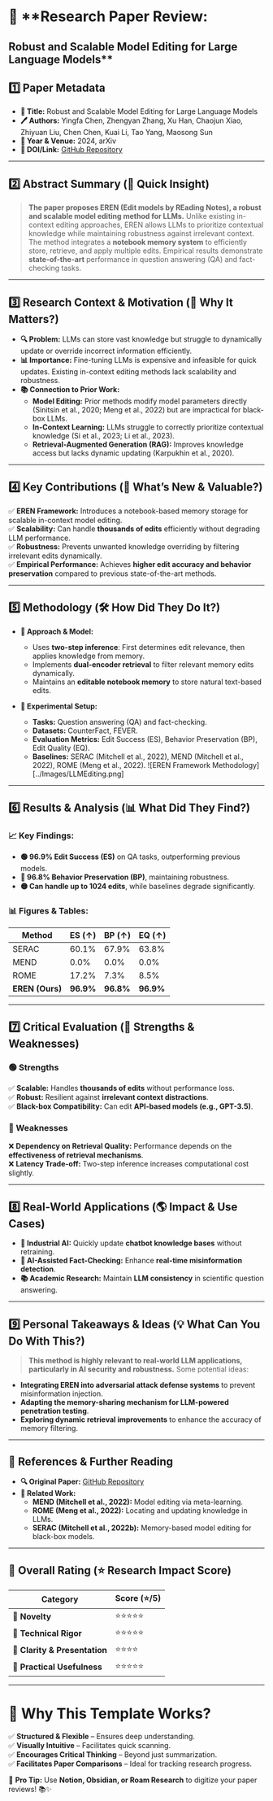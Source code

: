 # 📑 **Research Paper Review: 
## Robust and Scalable Model Editing for Large Language Models**

## **1️⃣ Paper Metadata**
- **📌 Title:** Robust and Scalable Model Editing for Large Language Models
- **🖊️ Authors:** Yingfa Chen, Zhengyan Zhang, Xu Han, Chaojun Xiao, Zhiyuan Liu, Chen Chen, Kuai Li, Tao Yang, Maosong Sun  
- **📅 Year & Venue:** 2024, arXiv  
- **🔗 DOI/Link:** [GitHub Repository](https://github.com/thunlp/EREN)

---

## **2️⃣ Abstract Summary (🔎 Quick Insight)**
> **The paper proposes EREN (Edit models by REading Notes), a robust and scalable model editing method for LLMs.** Unlike existing in-context editing approaches, EREN allows LLMs to prioritize contextual knowledge while maintaining robustness against irrelevant context. The method integrates a **notebook memory system** to efficiently store, retrieve, and apply multiple edits. Empirical results demonstrate **state-of-the-art** performance in question answering (QA) and fact-checking tasks.

---

## **3️⃣ Research Context & Motivation (🧐 Why It Matters?)**
- **🔍 Problem:** LLMs can store vast knowledge but struggle to dynamically update or override incorrect information efficiently.
- **📊 Importance:** Fine-tuning LLMs is expensive and infeasible for quick updates. Existing in-context editing methods lack scalability and robustness.
- **📚 Connection to Prior Work:**
  - **Model Editing:** Prior methods modify model parameters directly (Sinitsin et al., 2020; Meng et al., 2022) but are impractical for black-box LLMs.
  - **In-Context Learning:** LLMs struggle to correctly prioritize contextual knowledge (Si et al., 2023; Li et al., 2023).
  - **Retrieval-Augmented Generation (RAG):** Improves knowledge access but lacks dynamic updating (Karpukhin et al., 2020).

---

## **4️⃣ Key Contributions (🚀 What’s New & Valuable?)**
✅ **EREN Framework:** Introduces a notebook-based memory storage for scalable in-context model editing.  
✅ **Scalability:** Can handle **thousands of edits** efficiently without degrading LLM performance.  
✅ **Robustness:** Prevents unwanted knowledge overriding by filtering irrelevant edits dynamically.  
✅ **Empirical Performance:** Achieves **higher edit accuracy and behavior preservation** compared to previous state-of-the-art methods.

---

## **5️⃣ Methodology (🛠️ How Did They Do It?)**
- **📝 Approach & Model:** 
  - Uses **two-step inference**: First determines edit relevance, then applies knowledge from memory.
  - Implements **dual-encoder retrieval** to filter relevant memory edits dynamically.
  - Maintains an **editable notebook memory** to store natural text-based edits.

- **🧪 Experimental Setup:**
  - **Tasks:** Question answering (QA) and fact-checking.
  - **Datasets:** CounterFact, FEVER.
  - **Evaluation Metrics:** Edit Success (ES), Behavior Preservation (BP), Edit Quality (EQ).
  - **Baselines:** SERAC (Mitchell et al., 2022), MEND (Mitchell et al., 2022), ROME (Meng et al., 2022).
![EREN Framework Methodology][../Images/LLMEditing.png]
---

## **6️⃣ Results & Analysis (📊 What Did They Find?)**
### **📈 Key Findings:**
- **🟢 96.9% Edit Success (ES)** on QA tasks, outperforming previous models.
- **🔵 96.8% Behavior Preservation (BP)**, maintaining robustness.
- **🟡 Can handle up to 1024 edits**, while baselines degrade significantly.

### **📊 Figures & Tables:**
| **Method** | **ES (↑)** | **BP (↑)** | **EQ (↑)** |
|------------|-----------|-----------|-----------|
| SERAC      | 60.1%     | 67.9%     | 63.8%     |
| MEND       | 0.0%      | 0.0%      | 0.0%      |
| ROME       | 17.2%     | 7.3%      | 8.5%      |
| **EREN (Ours)** | **96.9%** | **96.8%** | **96.9%** |

---

## **7️⃣ Critical Evaluation (🧐 Strengths & Weaknesses)**
### **🟢 Strengths**
✅ **Scalable:** Handles **thousands of edits** without performance loss.  
✅ **Robust:** Resilient against **irrelevant context distractions**.  
✅ **Black-box Compatibility:** Can edit **API-based models (e.g., GPT-3.5)**.

### **🔴 Weaknesses**
❌ **Dependency on Retrieval Quality:** Performance depends on the **effectiveness of retrieval mechanisms**.  
❌ **Latency Trade-off:** Two-step inference increases computational cost slightly.  

---

## **8️⃣ Real-World Applications (🌎 Impact & Use Cases)**
- **🏢 Industrial AI:** Quickly update **chatbot knowledge bases** without retraining.  
- **🤖 AI-Assisted Fact-Checking:** Enhance **real-time misinformation detection**.  
- **📚 Academic Research:** Maintain **LLM consistency** in scientific question answering.

---

## **9️⃣ Personal Takeaways & Ideas (💡 What Can You Do With This?)**
> **This method is highly relevant to real-world LLM applications, particularly in AI security and robustness.** Some potential ideas:  
- **Integrating EREN into adversarial attack defense systems** to prevent misinformation injection.
- **Adapting the memory-sharing mechanism for LLM-powered penetration testing**.
- **Exploring dynamic retrieval improvements** to enhance the accuracy of memory filtering.

---

## **🔗 References & Further Reading**
- **🔍 Original Paper:** [GitHub Repository](https://github.com/thunlp/EREN)
- **📖 Related Work:** 
  - **MEND (Mitchell et al., 2022):** Model editing via meta-learning.
  - **ROME (Meng et al., 2022):** Locating and updating knowledge in LLMs.
  - **SERAC (Mitchell et al., 2022b):** Memory-based model editing for black-box models.

---

## **🎯 Overall Rating (⭐️ Research Impact Score)**
| **Category**             | **Score (⭐️/5)** |
|--------------------------|-----------------|
| **🔹 Novelty**           | ⭐⭐⭐⭐⭐         |
| **🔹 Technical Rigor**    | ⭐⭐⭐⭐⭐         |
| **🔹 Clarity & Presentation** | ⭐⭐⭐⭐         |
| **🔹 Practical Usefulness** | ⭐⭐⭐⭐⭐         |

---

# **📌 Why This Template Works?**
✅ **Structured & Flexible** – Ensures deep understanding.  
✅ **Visually Intuitive** – Facilitates quick scanning.  
✅ **Encourages Critical Thinking** – Beyond just summarization.  
✅ **Facilitates Paper Comparisons** – Ideal for tracking research progress.  

🚀 **Pro Tip:** Use **Notion, Obsidian, or Roam Research** to digitize your paper reviews! 📚✨
